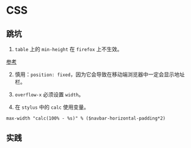 # CSS 

## 跳坑

1. `table` 上的 `min-height` 在 `firefox` 上不生效。

[参考](https://stackoverflow.com/questions/19521442/min-height-for-a-table-in-firefox-not-working)

2. 慎用：`position: fixed`，因为它会导致在移动端浏览器中一定会显示地址栏。

3. `overflow-x` 必须设置 `width`。

4. 在 `stylus` 中的 `calc` 使用变量。

```stylus
max-width "calc(100% - %s)" % ($navbar-horizontal-padding*2)
```

## 实践


